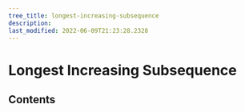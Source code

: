 ```yaml
---
tree_title: longest-increasing-subsequence
description: 
last_modified: 2022-06-09T21:23:28.2328
---
```


# Longest Increasing Subsequence

## Contents
